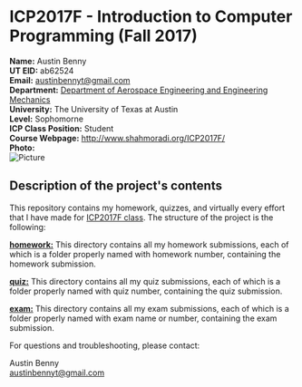 # ICP2017F - Introduction to Computer Programming (Fall 2017)
**Name:** Austin Benny  
**UT EID:** ab62524  
**Email:** austinbennyt@gmail.com  
**Department:** [Department of Aerospace Engineering and Engineering Mechanics](http://www.ae.utexas.edu/)  
**University:** The University of Texas at Austin  
**Level:** Sophomorne  
**ICP Class Position:** Student  
**Course Webpage:** http://www.shahmoradi.org/ICP2017F/  
**Photo:**  
![Picture](https://scontent.fftw1-1.fna.fbcdn.net/v/t1.0-9/10245554_746107092077823_171391982_n.jpg?oh=2fcf11931f4a7c398f55c22388754912&oe=5A549DE0)

## Description of the project's contents

This repository contains my homework, quizzes, and virtually every effort that I have made for [ICP2017F class](http://www.shahmoradi.org/ICP2017F/). The structure of the project is the following:

[**homework:**](https://github.com/austinbenny/ICPF2017/tree/master/homework) This directory contains all my homework submissions, each of which is a folder properly named with homework number, containing the homework submission.

[**quiz:**](https://github.com/austinbenny/ICPF2017/tree/master/quiz) This directory contains all my quiz submissions, each of which is a folder properly named with quiz number, containing the quiz submission.

[**exam:**](https://github.com/austinbenny/ICPF2017/tree/master/exam) This directory contains all my exam submissions, each of which is a folder properly named with exam name or number, containing the exam submission.

For questions and troubleshooting, please contact:


Austin Benny  
austinbennyt@gmail.com
